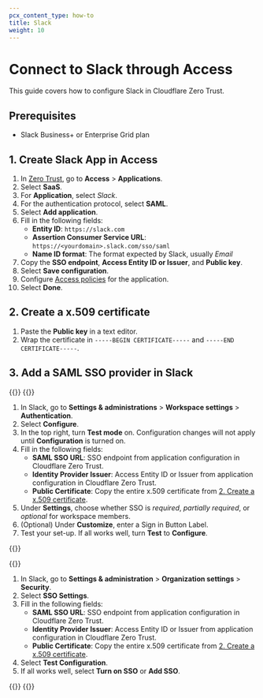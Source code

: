```yaml
---
pcx_content_type: how-to
title: Slack
weight: 10
---
```


# Connect to Slack through Access

This guide covers how to configure Slack in Cloudflare Zero Trust.

## Prerequisites

- Slack Business+ or Enterprise Grid plan

## 1. Create Slack App in Access

1. In [Zero Trust](https://one.dash.cloudflare.com), go to **Access** > **Applications**.
2. Select **SaaS**.
3. For **Application**, select _Slack_.
4. For the authentication protocol, select **SAML**.
5. Select **Add application**.
6. Fill in the following fields:
    - **Entity ID**: `https://slack.com`
    - **Assertion Consumer Service URL**: `https://<yourdomain>.slack.com/sso/saml`
    - **Name ID format**: The format expected by Slack, usually _Email_
7. Copy the **SSO endpoint**, **Access Entity ID or Issuer**, and **Public key**.
8. Select **Save configuration**.
9. Configure [Access policies](/cloudflare-one/policies/access/) for the application.
10. Select **Done**.

## 2. Create a x.509 certificate

1. Paste the **Public key** in a text editor.
2. Wrap the certificate in `-----BEGIN CERTIFICATE-----` and `-----END CERTIFICATE-----`.

## 3. Add a SAML SSO provider in Slack


{{<tabs labels="Business+ plan | Enterprise Grid plan">}}
{{<tab label="business+ plan" no-code="true">}}

1. In Slack, go to **Settings & administrations** > **Workspace settings** > **Authentication**.
2. Select **Configure**.
3. In the top right, turn **Test mode** on. Configuration changes will not apply until **Configuration** is turned on.
4. Fill in the following fields:
    - **SAML SSO URL**: SSO endpoint from application configuration in Cloudflare Zero Trust.
    - **Identity Provider Issuer**: Access Entity ID or Issuer from application configuration in Cloudflare Zero Trust.
    - **Public Certificate**: Copy the entire x.509 certificate from [2. Create a x.509 certificate](#2-create-a-x.509-certificate).
5. Under **Settings**, choose whether SSO is _required_, _partially required_, or _optional_ for workspace members.
6. (Optional) Under **Customize**, enter a Sign in Button Label.
7. Test your set-up. If all works well, turn **Test** to **Configure**.

{{</tab>}}

{{<tab label="enterprise grid plan" no-code="true">}}

1. In Slack, go to **Settings & administration** > **Organization settings** > **Security**.
2. Select **SSO Settings**.
3. Fill in the following fields:
    - **SAML SSO URL**: SSO endpoint from application configuration in Cloudflare Zero Trust.
    - **Identity Provider Issuer**: Access Entity ID or Issuer from application configuration in Cloudflare Zero Trust.
    - **Public Certificate**: Copy the entire x.509 certificate from [2. Create a x.509 certificate](#2-create-a-x.509-certificate).
4. Select **Test Configuration**.
5. If all works well, select **Turn on SSO** or **Add SSO**.



{{</tab>}}
{{</tabs>}}